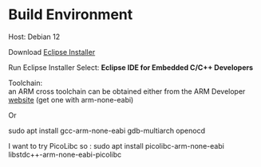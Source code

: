 # Build Environment

Host: Debian 12

Download [Eclipse Installer](https://www.eclipse.org/downloads)

Run Eclipse Installer Select: **Eclipse IDE for Embedded C/C++ Developers**

Toolchain:  
an ARM cross toolchain can be obtained either from the ARM Developer [website](https://developer.arm.com/downloads/-/arm-gnu-toolchain-downloads)  (get one with arm-none-eabi)

Or

sudo apt install gcc-arm-none-eabi gdb-multiarch openocd

I want to try PicoLibc so : sudo apt install picolibc-arm-none-eabi libstdc++-arm-none-eabi-picolibc
